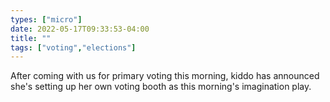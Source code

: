 ```yaml
---
types: ["micro"]
date: 2022-05-17T09:33:53-04:00
title: ""
tags: ["voting","elections"]
---
```

After coming with us for primary voting this morning, kiddo has announced she's setting up her own voting booth as this morning's imagination play.

